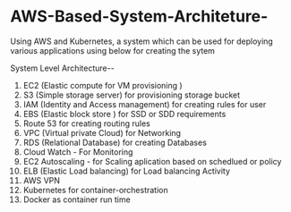 # AWS-Based-System-Architeture-
Using AWS and Kubernetes, a system which can be used for deploying various applications
using below for creating the sytem


System Level Architecture--

1. EC2 (Elastic compute for VM provisioning )
2. S3 (Simple storage server) for provisioning storage bucket
3. IAM (Identity and Access management) for creating rules for user
4. EBS (Elastic block store ) for SSD or SDD requirements
5. Route 53 for creating routing rules
6. VPC (Virtual private Cloud) for Networking 
7. RDS (Relational Database) for creating Databases
8. Cloud Watch - For Monitoring
9. EC2 Autoscaling - for Scaling aplication based on schedlued or policy
10. ELB (Elastic Load balancing) for Load balancing Activity
11. AWS VPN
12. Kubernetes for container-orchestration
13. Docker as container run time






               
               
